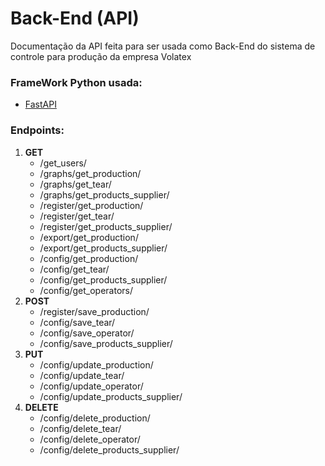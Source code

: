 # Back-End (API)

Documentação da API feita para ser usada como Back-End do sistema de controle para produção da empresa Volatex

### FrameWork Python usada:
- [FastAPI](https://fastapi.tiangolo.com/)

### Endpoints:
1. **GET**
    - /get_users/
    - /graphs/get_production/
    - /graphs/get_tear/
    - /graphs/get_products_supplier/
    - /register/get_production/
    - /register/get_tear/
    - /register/get_products_supplier/
    - /export/get_production/
    - /export/get_products_supplier/
    - /config/get_production/
    - /config/get_tear/
    - /config/get_products_supplier/
    - /config/get_operators/
2. **POST**
    - /register/save_production/
    - /config/save_tear/
    - /config/save_operator/
    - /config/save_products_supplier/
3. **PUT**
    - /config/update_production/
    - /config/update_tear/
    - /config/update_operator/
    - /config/update_products_supplier/
4. **DELETE**
    - /config/delete_production/
    - /config/delete_tear/
    - /config/delete_operator/
    - /config/delete_products_supplier/